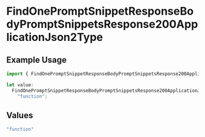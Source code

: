 # FindOnePromptSnippetResponseBodyPromptSnippetsResponse200ApplicationJson2Type

## Example Usage

```typescript
import { FindOnePromptSnippetResponseBodyPromptSnippetsResponse200ApplicationJson2Type } from "@orq-ai/node/models/operations";

let value:
  FindOnePromptSnippetResponseBodyPromptSnippetsResponse200ApplicationJson2Type =
    "function";
```

## Values

```typescript
"function"
```